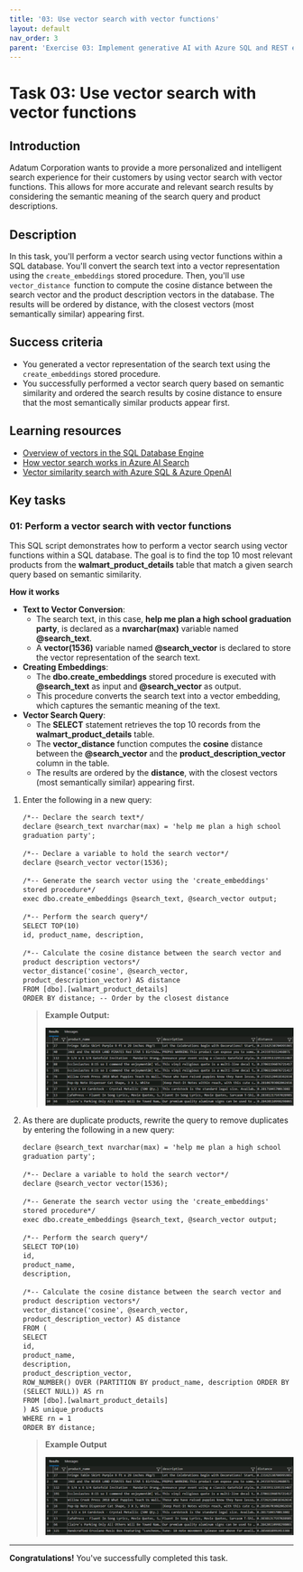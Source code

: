 ```yaml
---
title: '03: Use vector search with vector functions'
layout: default
nav_order: 3
parent: 'Exercise 03: Implement generative AI with Azure SQL and REST endpoints'
---
```


# Task 03: Use vector search with vector functions

## Introduction

Adatum Corporation wants to provide a more personalized and intelligent search experience for their customers by using vector search with vector functions. This allows for more accurate and relevant search results by considering the semantic meaning of the search query and product descriptions.

## Description

In this task, you'll perform a vector search using vector functions within a SQL database. You'll convert the search text into a vector representation using the `create_embeddings` stored procedure. Then, you'll use `vector_distance `function to compute the cosine distance between the search vector and the product description vectors in the database. The results will be ordered by distance, with the closest vectors (most semantically similar) appearing first.

## Success criteria

-   You generated a vector representation of the search text using the `create_embeddings` stored procedure.
-   You successfully performed a vector search query based on semantic similarity and ordered the search results by cosine distance to ensure that the most semantically similar products appear first.

## Learning resources

-   [Overview of vectors in the SQL Database Engine](https://learn.microsoft.com/en-us/sql/relational-databases/vectors/vectors-sql-server?view=azuresqldb-current)
-   [How vector search works in Azure AI Search](https://learn.microsoft.com/en-us/azure/search/vector-search-overview#how-vector-search-works-in-azure-ai-search)
-   [Vector similarity search with Azure SQL & Azure OpenAI](https://learn.microsoft.com/en-us/samples/azure-samples/azure-sql-db-openai/azure-sql-db-openai/)


## Key tasks

### 01: Perform a vector search with vector functions

This SQL script demonstrates how to perform a vector search using vector functions within a SQL database. The goal is to find the top 10 most relevant products from the **walmart_product_details** table that match a given search query based on semantic similarity.

**How it works**

-   **Text to Vector Conversion**:
    -   The search text, in this case, **help me plan a high school graduation party**, is declared as a **nvarchar(max)** variable named **@search_text**.
    -   A **vector(1536)** variable named **@search_vector** is declared to store the vector representation of the search text.
-   **Creating Embeddings**:
    -   The **dbo.create_embeddings** stored procedure is executed with **@search_text** as input and **@search_vector** as output.
    -   This procedure converts the search text into a vector embedding, which captures the semantic meaning of the text.
-   **Vector Search Query**:
    -   The **SELECT** statement retrieves the top 10 records from the **walmart_product_details** table.
    -   The **vector_distance** function computes the **cosine** distance between the **@search_vector** and the **product_description_vector** column in the table.
    -   The results are ordered by the **distance**, with the closest vectors (most semantically similar) appearing first.

1.  Enter the following in a new query:

    ```SQL-wrap
    /*-- Declare the search text*/
    declare @search_text nvarchar(max) = 'help me plan a high school graduation party';

    /*-- Declare a variable to hold the search vector*/
    declare @search_vector vector(1536);

    /*-- Generate the search vector using the 'create_embeddings' stored procedure*/
    exec dbo.create_embeddings @search_text, @search_vector output;

    /*-- Perform the search query*/
    SELECT TOP(10)
    id, product_name, description,

    /*-- Calculate the cosine distance between the search vector and product description vectors*/
    vector_distance('cosine', @search_vector, product_description_vector) AS distance
    FROM [dbo].[walmart_product_details]
    ORDER BY distance; -- Order by the closest distance
    ```

    > **Example Output:**
    >
    > ![2ccc.jpg](../../media/2ccc.jpg)

2.  As there are duplicate products, rewrite the query to remove duplicates by entering the following in a new query:

    ```SQL-wrap
    declare @search_text nvarchar(max) = 'help me plan a high school graduation party';

    /*-- Declare a variable to hold the search vector*/
    declare @search_vector vector(1536);

    /*-- Generate the search vector using the 'create_embeddings' stored procedure*/
    exec dbo.create_embeddings @search_text, @search_vector output;

    /*-- Perform the search query*/
    SELECT TOP(10)
    id,
    product_name,
    description,

    /*-- Calculate the cosine distance between the search vector and product description vectors*/
    vector_distance('cosine', @search_vector, product_description_vector) AS distance
    FROM (
    SELECT
    id,
    product_name,
    description,
    product_description_vector,
    ROW_NUMBER() OVER (PARTITION BY product_name, description ORDER BY (SELECT NULL)) AS rn
    FROM [dbo].[walmart_product_details]
    ) AS unique_products
    WHERE rn = 1
    ORDER BY distance;
    ```

    > **Example Output**
    >
    > ![3ccc.jpg](../../media/3ccc.jpg)

---

**Congratulations!** You've successfully completed this task.